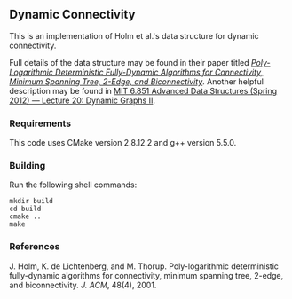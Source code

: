 ## Dynamic Connectivity

This is an implementation of Holm et al.'s data structure for dynamic
connectivity. 

Full details of the data structure may be found in their paper titled
[_Poly-Logarithmic Deterministic Fully-Dynamic Algorithms for Connectivity,
Minimum Spanning Tree, 2-Edge, and
Biconnectivity_](http://citeseerx.ist.psu.edu/viewdoc/download?doi=10.1.1.89.919&rep=rep1&type=pdf).
Another helpful description may be found in [MIT 6.851 Advanced Data Structures
(Spring 2012) — Lecture 20: Dynamic Graphs
II](https://www.youtube.com/watch?v=L7ywsci9ujo).

### Requirements

This code uses CMake version 2.8.12.2 and g++ version 5.5.0.

### Building

Run the following shell commands:

```
mkdir build 
cd build
cmake ..
make
```

### References

J. Holm, K. de Lichtenberg, and M. Thorup. Poly-logarithmic deterministic fully-dynamic algorithms
for connectivity, minimum spanning tree, 2-edge, and biconnectivity. _J. ACM_, 48(4), 2001.
